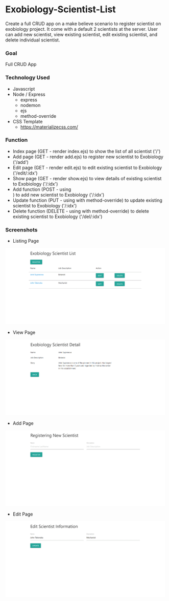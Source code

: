 # Exobiology-Scientist-List
Create a full CRUD app on a make believe scenario to register scientist on exobiology project.
It come with a default 2 scientists at the server.
User can add new scientist, view existing scientist, edit existing scientist, and delete individual scientist.

### Goal
Full CRUD App

### Technology Used
- Javascript
- Node / Express
  - express
  - nodemon
  - ejs
  - method-override
- CSS Template
  - https://materializecss.com/

### Function
- Index page (GET - render index.ejs) to show the list of all scientist ('/')
- Add page (GET - render add.ejs) to register new scientist to Exobiology ('/add')
- Edit page (GET - render edit.ejs) to edit existing scientist to Exobiology ('/edit/:idx')
- Show page (GET - render show.ejs) to view details of existing scientist to Exobiology ('/:idx')
- Add function (POST - using <form>) to add new scientist to Exobiology ('/:idx')
- Update function (PUT - using <form> with method-override) to update existing scientist to Exobiology ('/:idx')
- Delete function (DELETE - using <form> with method-override) to delete existing scientist to Exobiology ('/del/:idx')

### Screenshots
- Listing Page
<img src="https://github.com/lyyyn/Exobiology-Scientist-List/blob/master/screenshots/scientist_listing.gif" width="500px"/>

- View Page
<img src="https://github.com/lyyyn/Exobiology-Scientist-List/blob/master/screenshots/scientist_view.gif" width="500px"/>

- Add Page
<img src="https://github.com/lyyyn/Exobiology-Scientist-List/blob/master/screenshots/scientist_add.gif" width="500px"/>

- Edit Page
<img src="https://github.com/lyyyn/Exobiology-Scientist-List/blob/master/screenshots/scientist_edit.gif" width="500px"/>